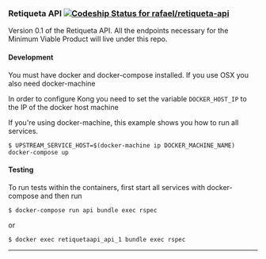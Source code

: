 ### Retiqueta API [![Codeship Status for rafael/retiqueta-api](https://codeship.com/projects/bff80d60-477d-0133-5250-066ef9c7f962/status?branch=master)](https://codeship.com/projects/105041)


Version 0.1 of the Retiqueta API. All the endpoints necessary for the Minimum Viable Product
will live under this repo.

#### Development

You must have docker and docker-compose installed. If you use OSX you also need docker-machine

In order to configure Kong you need to set the variable `DOCKER_HOST_IP` to the IP of the docker host machine

If you're using docker-machine, this example shows you how to run all services.
```
$ UPSTREAM_SERVICE_HOST=$(docker-machine ip DOCKER_MACHINE_NAME) docker-compose up
```

#### Testing

To run tests within the containers, first start all services with docker-compose and then run

```
$ docker-compose run api bundle exec rspec
```

or

```
$ docker exec retiquetaapi_api_1 bundle exec rspec
```

---

